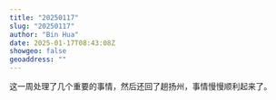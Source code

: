 ```yaml
---
title: "20250117"
slug: "20250117"
author: "Bin Hua"
date: 2025-01-17T08:43:08Z
showgeo: false
geoaddress: ""
---
```


这一周处理了几个重要的事情，然后还回了趟扬州，事情慢慢顺利起来了。